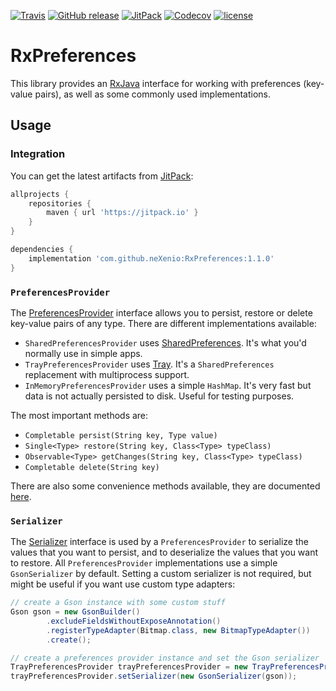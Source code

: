 [![Travis](https://img.shields.io/travis/neXenio/RxPreferences/master.svg)](https://travis-ci.org/neXenio/RxPreferences/builds) [![GitHub release](https://img.shields.io/github/release/neXenio/RxPreferences.svg)](https://github.com/neXenio/RxPreferences/releases) [![JitPack](https://img.shields.io/jitpack/v/neXenio/RxPreferences.svg)](https://jitpack.io/#neXenio/RxPreferences/) [![Codecov](https://img.shields.io/codecov/c/github/nexenio/RxPreferences.svg)](https://codecov.io/gh/neXenio/RxPreferences) [![license](https://img.shields.io/github/license/neXenio/RxPreferences.svg)](https://github.com/neXenio/RxPreferences/blob/master/LICENSE)

# RxPreferences

This library provides an [RxJava][rxjava] interface for working with preferences (key-value pairs), as well as some commonly used implementations.

## Usage

### Integration

You can get the latest artifacts from [JitPack][jitpack]:

```groovy
allprojects {
    repositories {
        maven { url 'https://jitpack.io' }
    }
}

dependencies {
    implementation 'com.github.neXenio:RxPreferences:1.1.0'
}
```

### `PreferencesProvider`

The [PreferencesProvider][preferencesprovider] interface allows you to persist, restore or delete key-value pairs of any type. There are different implementations available:

- `SharedPreferencesProvider` uses [SharedPreferences][sharedpreferences]. It's what you'd normally use in simple apps.
- `TrayPreferencesProvider` uses [Tray][tray]. It's a `SharedPreferences` replacement with multiprocess support.
- `InMemoryPreferencesProvider` uses a simple `HashMap`. It's very fast but data is not actually persisted to disk. Useful for testing purposes.

The most important methods are:

- `Completable persist(String key, Type value)`
- `Single<Type> restore(String key, Class<Type> typeClass)`
- `Observable<Type> getChanges(String key, Class<Type> typeClass)`
- `Completable delete(String key)`

There are also some convenience methods available, they are documented [here][preferencesprovider].

### `Serializer`

The [Serializer][serializer] interface is used by a `PreferencesProvider` to serialize the values that you want to persist, and to deserialize the values that you want to restore. All `PreferencesProvider` implementations use a simple `GsonSerializer` by default. Setting a custom serializer is not required, but might be useful if you want use custom type adapters:

```java
// create a Gson instance with some custom stuff
Gson gson = new GsonBuilder()
        .excludeFieldsWithoutExposeAnnotation()
        .registerTypeAdapter(Bitmap.class, new BitmapTypeAdapter())
        .create();

// create a preferences provider instance and set the Gson serializer
TrayPreferencesProvider trayPreferencesProvider = new TrayPreferencesProvider(context);
trayPreferencesProvider.setSerializer(new GsonSerializer(gson));
```

[releases]: https://github.com/neXenio/RxPreferences/releases
[jitpack]: https://jitpack.io/#neXenio/RxPreferences/
[rxjava]: https://github.com/ReactiveX/RxJava
[tray]: https://github.com/grandcentrix/tray
[gson]: https://github.com/google/gson
[sharedpreferences]: https://developer.android.com/training/data-storage/shared-preferences
[preferencesprovider]: rxpreferences/src/main/java/com/nexenio/rxpreferences/provider/PreferencesProvider.java
[serializer]: rxpreferences/src/main/java/com/nexenio/rxpreferences/serializer/Serializer.java
